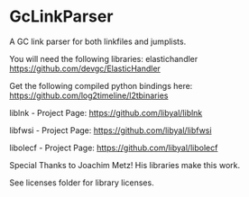 # GcLinkParser
A GC link parser for both linkfiles and jumplists.

You will need the following libraries:
elastichandler
https://github.com/devgc/ElasticHandler

Get the following compiled python bindings here: https://github.com/log2timeline/l2tbinaries

liblnk - Project Page: https://github.com/libyal/liblnk

libfwsi - Project Page: https://github.com/libyal/libfwsi

libolecf - Project Page: https://github.com/libyal/libolecf

Special Thanks to Joachim Metz! His libraries make this work.

See licenses folder for library licenses.
